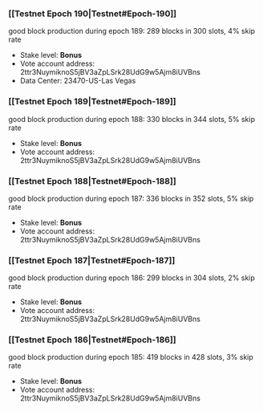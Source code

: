 ### [[Testnet Epoch 190|Testnet#Epoch-190]]
good block production during epoch 189: 289 blocks in 300 slots, 4% skip rate
* Stake level: **Bonus**
* Vote account address: 2ttr3NuymiknoS5jBV3aZpLSrk28UdG9w5Ajm8iUVBns
* Data Center: 23470-US-Las Vegas
### [[Testnet Epoch 189|Testnet#Epoch-189]]
good block production during epoch 188: 330 blocks in 344 slots, 5% skip rate
* Stake level: **Bonus**
* Vote account address: 2ttr3NuymiknoS5jBV3aZpLSrk28UdG9w5Ajm8iUVBns
### [[Testnet Epoch 188|Testnet#Epoch-188]]
good block production during epoch 187: 336 blocks in 352 slots, 5% skip rate
* Stake level: **Bonus**
* Vote account address: 2ttr3NuymiknoS5jBV3aZpLSrk28UdG9w5Ajm8iUVBns
### [[Testnet Epoch 187|Testnet#Epoch-187]]
good block production during epoch 186: 299 blocks in 304 slots, 2% skip rate
* Stake level: **Bonus**
* Vote account address: 2ttr3NuymiknoS5jBV3aZpLSrk28UdG9w5Ajm8iUVBns
### [[Testnet Epoch 186|Testnet#Epoch-186]]
good block production during epoch 185: 419 blocks in 428 slots, 3% skip rate
* Stake level: **Bonus**
* Vote account address: 2ttr3NuymiknoS5jBV3aZpLSrk28UdG9w5Ajm8iUVBns
